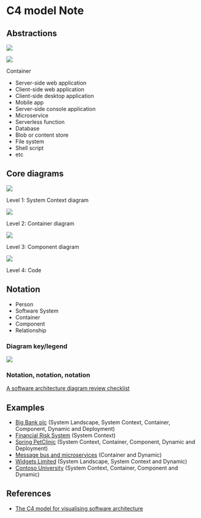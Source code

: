 # C4 model Note

## Abstractions
![](https://c4model.com/img/abstractions.png)

![](https://c4model.com/img/model.png)

Container
- Server-side web application
- Client-side web application
- Client-side desktop application
- Mobile app
- Server-side console application
- Microservice
- Serverless function
- Database
- Blob or content store
- File system
- Shell script
- etc

## Core diagrams
![](https://c4model.com/img/bigbankplc-SystemContext.png)

Level 1: System Context diagram

![](https://c4model.com/img/bigbankplc-Containers.png)

Level 2: Container diagram

![](https://c4model.com/img/bigbankplc-Components.png)

Level 3: Component diagram

![](https://c4model.com/img/bigbankplc-Classes.png)

Level 4: Code

## Notation
- Person
- Software System
- Container
- Component
- Relationship

### Diagram key/legend
![](https://c4model.com/img/bigbankplc-Containers-key.png)

### Notation, notation, notation
[A software architecture diagram review checklist](https://c4model.com/assets/software-architecture-diagram-review-checklist.pdf)

## Examples
- [Big Bank plc](https://structurizr.com/share/36141#SystemContext) (System Landscape, System Context, Container, Component, Dynamic and Deployment)
- [Financial Risk System](https://structurizr.com/share/31) (System Context)
- [Spring PetClinic](https://structurizr.com/share/1#components) (System Context, Container, Component, Dynamic and Deployment)
- [Message bus and microservices](https://structurizr.com/share/4241#CustomerUpdateEvent) (Container and Dynamic)
- [Widgets Limited](https://structurizr.com/share/14471#SystemLandscape) (System Landscape, System Context and Dynamic)
- [Contoso University](https://structurizr.com/share/9581#3) (System Context, Container, Component and Dynamic)

## References
- [The C4 model for visualising software architecture](https://c4model.com/)